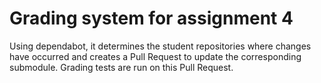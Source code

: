 # Grading system for assignment 4

Using dependabot, it determines the student repositories where changes have occurred and creates a Pull Request to update the corresponding submodule.
Grading tests are run on this Pull Request.
